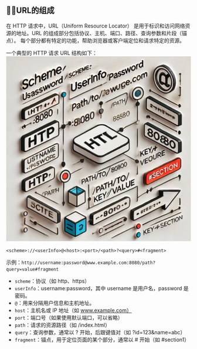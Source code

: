 ## 😶‍🌫️URL的组成


在 HTTP 请求中，URL（Uniform Resource Locator） 是用于标识和访问网络资源的地址。URL 的组成部分包括协议、主机、端口、路径、查询参数和片段（锚点）。
每个部分都有特定的功能，帮助浏览器或客户端定位和请求特定的资源。  

一个典型的 HTTP 请求 URL 结构如下：  
![URL组成](../image/http-url1.jpg)
```http request
<scheme>://<userInfo>@<host>:<port>/<path>?<query>#<fragment>
```
示例：`http://username:password@www.example.com:8080/path?query=value#fragment`


- `scheme`：协议（如 http、https）
- `userInfo`：username:password，其中 username 是用户名，password 是密码。
- `@`：用来分隔用户信息和主机地址。
- `host`：主机名或 IP 地址（如 www.example.com）
- `port`：端口号（如果使用默认端口，可以省略）
- `path`：请求的资源路径（如 /index.html）
- `query`：查询参数，通常以 ? 开始，后跟键值对（如 ?id=123&name=abc）
- `fragment`：锚点，用于定位页面的某个部分，通常以 # 开始（如 #section1）

